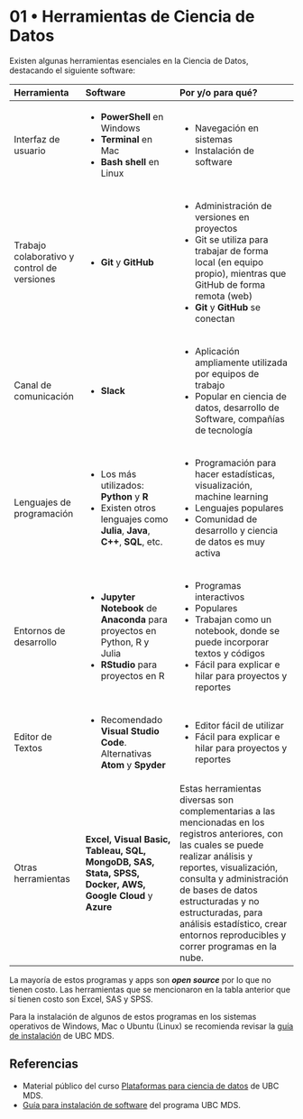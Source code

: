 # 01 • Herramientas de Ciencia de Datos

Existen algunas herramientas esenciales en la Ciencia de Datos, destacando el siguiente software:

|Herramienta|Software|Por y/o para qué?|
|:---|:---|:---|
|Interfaz de usuario|<ul><li>**PowerShell** en Windows</li><li>**Terminal** en Mac</li><li>**Bash shell** en Linux</li></ul>|<ul><li>Navegación en sistemas</li><li>Instalación de software</li></ul>|
|Trabajo colaborativo y control de versiones|<ul><li>**Git** y **GitHub**</li></ul>|<ul><li>Administración de versiones en proyectos</li><li>Git se utiliza para trabajar de forma local (en equipo propio), mientras que GitHub de forma remota (web)</li><li>**Git** y **GitHub** se conectan</li></ul>|
|Canal de comunicación|<ul><li>**Slack**</li></ul>| <ul><li>Aplicación ampliamente utilizada por equipos de trabajo</li><li>Popular en ciencia de datos, desarrollo de Software, compañías de tecnología</li></ul>|
|Lenguajes de programación|<ul><li>Los más utilizados: **Python** y **R**</li><li>Existen otros lenguajes como **Julia**, **Java**, **C++**, **SQL**, etc.</li></ul>|<ul><li> Programación para hacer estadísticas, visualización, machine learning</li><li>Lenguajes populares</li><li>Comunidad de desarrollo y ciencia de datos es muy activa</li></ul>|
|Entornos de desarrollo|<ul><li>**Jupyter Notebook** de **Anaconda** para proyectos en Python, R y Julia</li><li>**RStudio** para proyectos en R</li></ul>|<ul><li> Programas interactivos</li><li>Populares</li><li>Trabajan como un notebook, donde se puede incorporar textos y códigos</li><li>Fácil para explicar e hilar para proyectos y reportes</li></ul>|
|Editor de Textos|<ul><li>Recomendado **Visual Studio Code**. </li></li>Alternativas **Atom** y **Spyder**</li></ul>|<ul><li> Editor fácil de utilizar</li><li>Fácil para explicar e hilar para proyectos y reportes</li></ul>|
|Otras herramientas|**Excel, Visual Basic, Tableau, SQL, MongoDB, SAS, Stata, SPSS, Docker, AWS, Google Cloud** y **Azure**|Estas herramientas diversas son complementarias a las mencionadas en los registros anteriores, con las cuales se puede realizar análisis y reportes, visualización, consulta y administración de bases de datos estructuradas y no estructuradas, para análisis estadístico, crear entornos reproducibles y correr programas en la nube.|

La mayoría de estos programas y apps son __*open source*__ por lo que no tienen costo. Las herramientas que se mencionaron en la tabla anterior que sí tienen costo son Excel, SAS y SPSS.

Para la instalación de algunos de estos programas en los sistemas operativos de Windows, Mac o Ubuntu (Linux) se recomienda revisar la [guía de instalación](https://ubc-mds.github.io/resources_pages/installation_instructions/) de UBC MDS.

## Referencias
- Material público del curso [Plataformas para ciencia de datos](https://github.com/UBC-MDS/DSCI_521_platforms-dsci) de UBC MDS.
- [Guía para instalación de software](https://ubc-mds.github.io/resources_pages/installation_instructions/) del programa UBC MDS.
